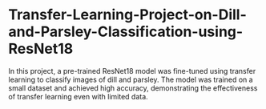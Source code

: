 # Transfer-Learning-Project-on-Dill-and-Parsley-Classification-using-ResNet18
In this project, a pre-trained ResNet18 model was fine-tuned using transfer learning to classify images of dill and parsley. The model was trained on a small dataset and achieved high accuracy, demonstrating the effectiveness of transfer learning even with limited data.
